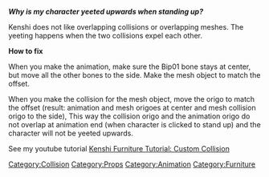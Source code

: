 ***Why is my character yeeted upwards when standing up?***

Kenshi does not like overlapping collisions or overlapping meshes. The
yeeting happens when the two collisions expel each other.

**How to fix**

When you make the animation, make sure the Bip01 bone stays at center,
but move all the other bones to the side. Make the mesh object to match
the offset.

When you make the collision for the mesh object, move the origo to match
the offset (result: animation and mesh origoes at center and mesh
collision origo to the side), This way the collision origo and the
animation origo do not overlap at animation end (when character is
clicked to stand up) and the character will not be yeeted upwards.

See my youtube tutorial [Kenshi Furniture Tutorial: Custom
Collision](https://www.youtube.com/watch?v=ng0qJcjKbco)

[Category:Collision](Category:Collision "wikilink")
[Category:Props](Category:Props "wikilink")
[Category:Animation](Category:Animation "wikilink")
[Category:Furniture](Category:Furniture "wikilink")